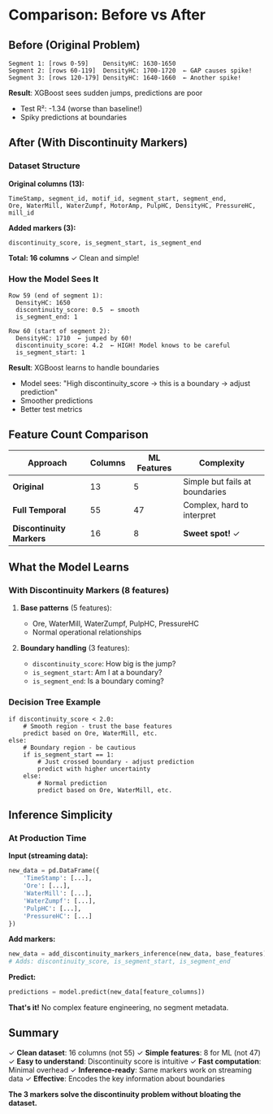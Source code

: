 # Comparison: Before vs After

## Before (Original Problem)

```
Segment 1: [rows 0-59]    DensityHC: 1630-1650
Segment 2: [rows 60-119]  DensityHC: 1700-1720  ← GAP causes spike!
Segment 3: [rows 120-179] DensityHC: 1640-1660  ← Another spike!
```

**Result**: XGBoost sees sudden jumps, predictions are poor
- Test R²: -1.34 (worse than baseline!)
- Spiky predictions at boundaries

## After (With Discontinuity Markers)

### Dataset Structure

**Original columns (13):**
```
TimeStamp, segment_id, motif_id, segment_start, segment_end,
Ore, WaterMill, WaterZumpf, MotorAmp, PulpHC, DensityHC, PressureHC, mill_id
```

**Added markers (3):**
```
discontinuity_score, is_segment_start, is_segment_end
```

**Total: 16 columns** ✓ Clean and simple!

### How the Model Sees It

```
Row 59 (end of segment 1):
  DensityHC: 1650
  discontinuity_score: 0.5  ← smooth
  is_segment_end: 1

Row 60 (start of segment 2):
  DensityHC: 1710  ← jumped by 60!
  discontinuity_score: 4.2  ← HIGH! Model knows to be careful
  is_segment_start: 1
```

**Result**: XGBoost learns to handle boundaries
- Model sees: "High discontinuity_score → this is a boundary → adjust prediction"
- Smoother predictions
- Better test metrics

## Feature Count Comparison

| Approach | Columns | ML Features | Complexity |
|----------|---------|-------------|------------|
| **Original** | 13 | 5 | Simple but fails at boundaries |
| **Full Temporal** | 55 | 47 | Complex, hard to interpret |
| **Discontinuity Markers** | 16 | 8 | **Sweet spot!** ✓ |

## What the Model Learns

### With Discontinuity Markers (8 features)

1. **Base patterns** (5 features):
   - Ore, WaterMill, WaterZumpf, PulpHC, PressureHC
   - Normal operational relationships

2. **Boundary handling** (3 features):
   - `discontinuity_score`: How big is the jump?
   - `is_segment_start`: Am I at a boundary?
   - `is_segment_end`: Is a boundary coming?

### Decision Tree Example

```
if discontinuity_score < 2.0:
    # Smooth region - trust the base features
    predict based on Ore, WaterMill, etc.
else:
    # Boundary region - be cautious
    if is_segment_start == 1:
        # Just crossed boundary - adjust prediction
        predict with higher uncertainty
    else:
        # Normal prediction
        predict based on Ore, WaterMill, etc.
```

## Inference Simplicity

### At Production Time

**Input (streaming data):**
```python
new_data = pd.DataFrame({
    'TimeStamp': [...],
    'Ore': [...],
    'WaterMill': [...],
    'WaterZumpf': [...],
    'PulpHC': [...],
    'PressureHC': [...]
})
```

**Add markers:**
```python
new_data = add_discontinuity_markers_inference(new_data, base_features)
# Adds: discontinuity_score, is_segment_start, is_segment_end
```

**Predict:**
```python
predictions = model.predict(new_data[feature_columns])
```

**That's it!** No complex feature engineering, no segment metadata.

## Summary

✓ **Clean dataset**: 16 columns (not 55)
✓ **Simple features**: 8 for ML (not 47)
✓ **Easy to understand**: Discontinuity score is intuitive
✓ **Fast computation**: Minimal overhead
✓ **Inference-ready**: Same markers work on streaming data
✓ **Effective**: Encodes the key information about boundaries

**The 3 markers solve the discontinuity problem without bloating the dataset.**
